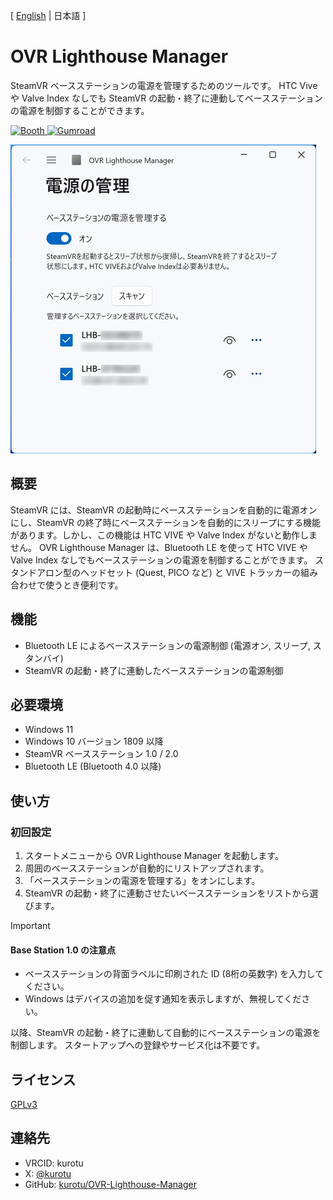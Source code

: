 [ [English](./README.md) | 日本語 ]

# OVR Lighthouse Manager

SteamVR ベースステーションの電源を管理するためのツールです。
HTC Vive や Valve Index なしでも SteamVR の起動・終了に連動してベースステーションの電源を制御することができます。

<a href="https://kurotu.booth.pm/items/5315515">
    <img src="https://asset.booth.pm/static-images/banner/200x40_01.png" alt="Booth"></img>
</a>
<a href="https://kurotu.gumroad.com/l/uaqwv">
    <img src="https://img.shields.io/badge/GUMROAD-36a9ae?style=for-the-badge&logo=gumroad&logoColor=ping&labelColor=black&color=black" height="40px" alt="Gumroad"></img>
</a>

<img src="./Screenshots/Screenshot-JP-Light.png" alt="OVR Lighthouse Manager" width="489px" ></img>

## 概要

SteamVR には、SteamVR の起動時にベースステーションを自動的に電源オンにし、SteamVR の終了時にベースステーションを自動的にスリープにする機能があります。しかし、この機能は HTC VIVE や Valve Index がないと動作しません。
OVR Lighthouse Manager は、Bluetooth LE を使って HTC VIVE や Valve Index なしでもベースステーションの電源を制御することができます。
スタンドアロン型のヘッドセット (Quest, PICO など) と VIVE トラッカーの組み合わせで使うとき便利です。

## 機能

- Bluetooth LE によるベースステーションの電源制御 (電源オン, スリープ, スタンバイ)
- SteamVR の起動・終了に連動したベースステーションの電源制御

## 必要環境

- Windows 11
- Windows 10 バージョン 1809 以降
- SteamVR ベースステーション 1.0 / 2.0
- Bluetooth LE (Bluetooth 4.0 以降)

## 使い方

### 初回設定

1. スタートメニューから OVR Lighthouse Manager を起動します。
2. 周囲のベースステーションが自動的にリストアップされます。
3. 「ベースステーションの電源を管理する」をオンにします。
4. SteamVR の起動・終了に連動させたいベースステーションをリストから選びます。

> [!IMPORTANT]
> #### Base Station 1.0 の注意点
> - ベースステーションの背面ラベルに印刷された ID (8桁の英数字) を入力してください。
> - Windows はデバイスの追加を促す通知を表示しますが、無視してください。

以降、SteamVR の起動・終了に連動して自動的にベースステーションの電源を制御します。
スタートアップへの登録やサービス化は不要です。

## ライセンス

[GPLv3](./LICENSE)

## 連絡先

- VRCID: kurotu
- X: [@kurotu](https://twitter.com/kurotu)
- GitHub: [kurotu/OVR-Lighthouse-Manager](https://github.com/kurotu/OVR-Lighthouse-Manager)
